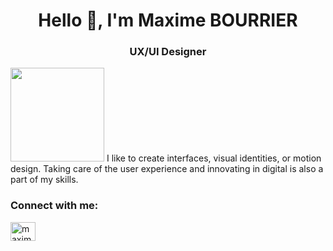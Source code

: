 <h1 align="center">Hello 👋, I'm Maxime BOURRIER</h1>
<h3 align="center">UX/UI Designer</h3>
<img src="https://github.com/stephenranaud/maxime-bourrier/blob/main/assets/me.png?raw=true" width="150px"
<p>
I like to create interfaces, visual identities, or motion design.
Taking care of the user experience and innovating in digital is also a part of my skills.
</p>
<h3 align="left">Connect with me:</h3>
<p align="left">
<a href="https://linkedin.com/in/maxime-bourbier" target="blank"><img align="center" src="https://raw.githubusercontent.com/rahuldkjain/github-profile-readme-generator/master/src/images/icons/Social/linked-in-alt.svg" alt="maxime-bourbier" height="30" width="40" /></a>
</p>
